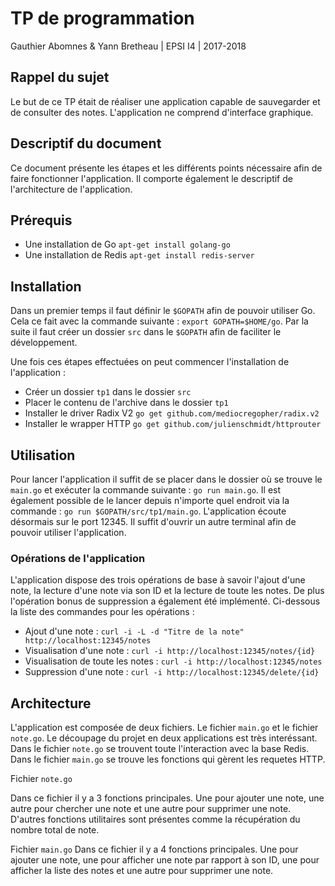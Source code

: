 # TP de programmation
 Gauthier Abomnes & Yann Bretheau | EPSI I4 | 2017-2018

## Rappel du sujet
Le but de ce TP était de réaliser une application capable de sauvegarder et de consulter des notes. L'application ne comprend d'interface graphique.

## Descriptif du document
Ce document présente les étapes et les différents points nécessaire afin de faire fonctionner l'application. Il comporte également le descriptif de l'architecture de l'application.

## Prérequis
* Une installation de Go `apt-get install golang-go`
* Une installation de Redis `apt-get install redis-server`

## Installation
Dans un premier temps il faut définir le `$GOPATH` afin de pouvoir utiliser Go. Cela ce fait avec la commande suivante : `export GOPATH=$HOME/go`. Par la suite il faut créer un dossier `src` dans le `$GOPATH` afin de faciliter le développement.

Une fois ces étapes effectuées on peut commencer l'installation de l'application :
* Créer un dossier `tp1` dans le dossier `src`
* Placer le contenu de l'archive dans le dossier `tp1`
* Installer le driver Radix V2 `go get github.com/mediocregopher/radix.v2`
* Installer le wrapper HTTP `go get github.com/julienschmidt/httprouter`

## Utilisation
Pour lancer l'application il suffit de se placer dans le dossier où se trouve le `main.go` et exécuter la commande suivante : `go run main.go`. Il est également possible de le lancer depuis n'importe quel endroit via la commande : `go run $GOPATH/src/tp1/main.go`. L'application écoute désormais sur le port 12345. Il suffit d'ouvrir un autre terminal afin de pouvoir utiliser l'application.

### Opérations de l'application
L'application dispose des trois opérations de base à savoir l'ajout d'une note, la lecture d'une note via son ID et la lecture de toute les notes. De plus l'opération bonus de suppression a également été implémenté.
Ci-dessous la liste des commandes pour les opérations :
* Ajout d'une note : `curl -i -L -d "Titre de la note" http://localhost:12345/notes`
* Visualisation d'une note : `curl -i http://localhost:12345/notes/{id}`
* Visualisation de toute les notes : `curl -i http://localhost:12345/notes`
* Suppression d'une note : `curl -i http://localhost:12345/delete/{id}`

## Architecture
L'application est composée de deux fichiers. Le fichier `main.go` et le fichier `note.go`. Le découpage du projet en deux applications est très interéssant. Dans le fichier `note.go` se trouvent toute l'interaction avec la base Redis. Dans le fichier `main.go` se trouve les fonctions qui gèrent les requetes HTTP.

Fichier `note.go`

Dans ce fichier il y a 3 fonctions principales. Une pour ajouter une note, une autre pour chercher une note et une autre pour supprimer une note. D'autres fonctions utilitaires sont présentes comme la récupération du nombre total de note.

Fichier `main.go`
Dans ce fichier il y a 4 fonctions principales. Une pour ajouter une note, une pour afficher une note par rapport à son ID, une pour afficher la liste des notes et une autre pour supprimer une note.